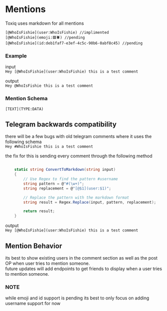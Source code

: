 # Mentions
Toxiq uses markdown for all mentions 

```
[@WhoIsFishie](user:WhoIsFishie) //implimented
[@WhoIsFishie](emoji:🟥🕷️) //pending
[@WhoIsFishie](id:deb1faf7-e3ef-4c5c-90b6-0abf8c45) //pending

```

### Example

input  
```Hey [@WhoIsFishie](user:WhoIsFishie) this is a test comment```

output  
```Hey @WhoIsFishie this is a test comment```


### Mention Schema

```[TEXT](TYPE:DATA)```

## Telegram backwards compatibility
there will be a few bugs with old telegram comments where it uses the following schema  
```Hey #WhoIsFishie this is a test comment```   

the fix for this is sending every comment through the following method


``` c#

    static string ConvertToMarkdown(string input)
    {
        // Use Regex to find the pattern #username
        string pattern = @"#(\w+)";
        string replacement = @"[@$1](user:$1)";

        // Replace the pattern with the markdown format
        string result = Regex.Replace(input, pattern, replacement);

        return result;
    }

```

output  
```Hey [@WhoIsFishie](user:WhoIsFishie) this is a test comment```

## Mention Behavior
its best to show existing users in the comment section as well as the post OP when user tries to mention someone.  
future updates will add endpoints to get friends to display when a user tries to mention someone.

### NOTE
while emoji and id support is pending its best to only focus on adding username support for now